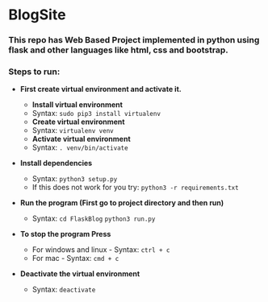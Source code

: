 # BlogSite

### This repo has Web Based Project implemented in python using flask and other languages like html, css and bootstrap.

### Steps to run:

- **First create virtual environment and activate it.**

  - **Install virtual environment**
  - Syntax: `sudo pip3 install virtualenv`
  - **Create virtual environment**
  - Syntax: `virtualenv venv`
  - **Activate virtual environment**
  - Syntax: `. venv/bin/activate`

- **Install dependencies**

  - Syntax: `python3 setup.py`
  - If this does not work for you try: `python3 -r requirements.txt`

- **Run the program (First go to project directory and then run)**
  - Syntax: `cd FlaskBlog` `python3 run.py`
- **To stop the program Press** </br>

  - For windows and linux - Syntax: `ctrl + c`
  - For mac - Syntax: `cmd + c`

- **Deactivate the virtual environment**
  - Syntax: `deactivate`
